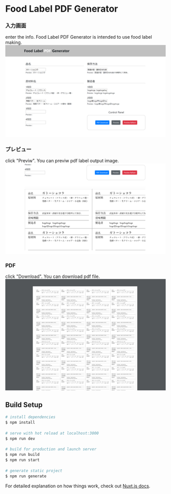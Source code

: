 # Food Label PDF Generator

### 入力画面
enter the info. Food Label PDF Generator is intended to use food label making.
![Image of label maker](static/image/food_label.PNG)

### プレビュー
click "Previw". You can previw pdf label output image.
![image of preview](static/image/preview_label.PNG)

### PDF
click "Download". You can download pdf file.
![image of pdf](static/image/pdf_label.PNG)


## Build Setup

```bash
# install dependencies
$ npm install

# serve with hot reload at localhost:3000
$ npm run dev

# build for production and launch server
$ npm run build
$ npm run start

# generate static project
$ npm run generate
```

For detailed explanation on how things work, check out [Nuxt.js docs](https://nuxtjs.org).
